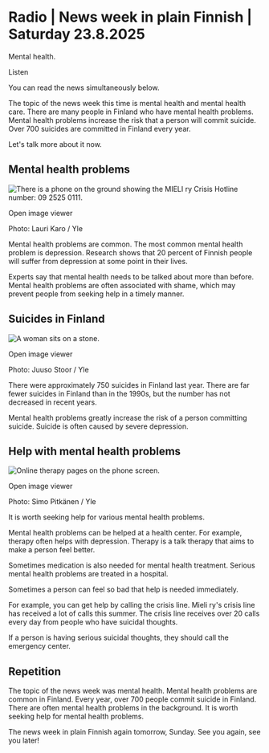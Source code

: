 # Radio | News week in plain Finnish | Saturday 23.8.2025

Mental health.

Listen

You can read the news simultaneously below.

The topic of the news week this time is mental health and mental health care. There are many people in Finland who have mental health problems. Mental health problems increase the risk that a person will commit suicide. Over 700 suicides are committed in Finland every year.

Let's talk more about it now.

## Mental health problems

![There is a phone on the ground showing the MIELI ry Crisis Hotline number: 09 2525 0111.](https://images.cdn.yle.fi/image/upload/c_crop,h_3078,w_5472,x_0,y_303/ar_1.777777777777777,c_fill,g_faces,h_431,w_767/dpr_1.0/q_auto:eco/f_auto/fl_lossy/v1692710938/39-116052364e4b615be410)

Open image viewer

Photo: Lauri Karo / Yle

Mental health problems are common. The most common mental health problem is depression. Research shows that 20 percent of Finnish people will suffer from depression at some point in their lives.

Experts say that mental health needs to be talked about more than before. Mental health problems are often associated with shame, which may prevent people from seeking help in a timely manner.

## Suicides in Finland

![A woman sits on a stone.](https://images.cdn.yle.fi/image/upload/c_crop,h_3225,w_5731,x_0,y_0/ar_1.777777777777777,c_fill,g_faces,h_431,w_767/dpr_1.0/q_auto:eco/f_auto/fl_lossy/v1726239237/39-133714866c72ecc0c67e)

Open image viewer

Photo: Juuso Stoor / Yle

There were approximately 750 suicides in Finland last year. There are far fewer suicides in Finland than in the 1990s, but the number has not decreased in recent years.

Mental health problems greatly increase the risk of a person committing suicide. Suicide is often caused by severe depression.

## Help with mental health problems

![Online therapy pages on the phone screen.](https://images.cdn.yle.fi/image/upload/c_crop,h_3004,w_5341,x_0,y_246/ar_1.777777777777777,c_fill,g_faces,h_431,w_767/dpr_1.0/q_auto:eco/f_auto/fl_lossy/v1712413077/39-126707766115651d1296)

Open image viewer

Photo: Simo Pitkänen / Yle

It is worth seeking help for various mental health problems.

Mental health problems can be helped at a health center. For example, therapy often helps with depression. Therapy is a talk therapy that aims to make a person feel better.

Sometimes medication is also needed for mental health treatment. Serious mental health problems are treated in a hospital.

Sometimes a person can feel so bad that help is needed immediately.

For example, you can get help by calling the crisis line. Mieli ry's crisis line has received a lot of calls this summer. The crisis line receives over 20 calls every day from people who have suicidal thoughts.

If a person is having serious suicidal thoughts, they should call the emergency center.

## Repetition

The topic of the news week was mental health. Mental health problems are common in Finland. Every year, over 700 people commit suicide in Finland. There are often mental health problems in the background. It is worth seeking help for mental health problems.

The news week in plain Finnish again tomorrow, Sunday. See you again, see you later!
